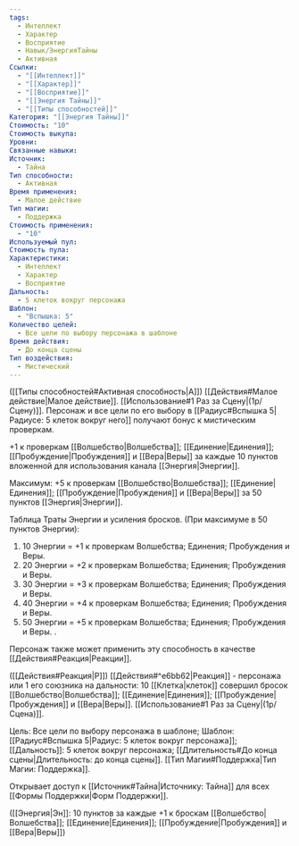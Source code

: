```yaml
---
tags:
  - Интеллект
  - Характер
  - Восприятие
  - Навык/ЭнергияТайны
  - Активная
Ссылки:
  - "[[Интеллект]]"
  - "[[Характер]]"
  - "[[Восприятие]]"
  - "[[Энергия Тайны]]"
  - "[[Типы способностей]]"
Категория: "[[Энергия Тайны]]"
Стоимость: "10"
Стоимость выкупа: 
Уровни: 
Связанные навыки: 
Источник:
  - Тайна
Тип способности:
  - Активная
Время применения:
  - Малое действие
Тип магии:
  - Поддержка
Стоимость применения:
  - "10"
Используемый пул: 
Стоимость пула: 
Характеристики:
  - Интеллект
  - Характер
  - Восприятие
Дальность:
  - 5 клеток вокруг персонажа
Шаблон:
  - "Вспышка: 5"
Количество целей:
  - Все цели по выбору персонажа в шаблоне
Время действия:
  - До конца сцены
Тип воздействия:
  - Мистический
---
```

([[Типы способностей#Активная способность|А]]) [[Действия#Малое действие|Малое действие]]. [[Использование#1 Раз за Сцену|(1р/Сцену)]]. Персонаж и все цели по его выбору в [[Радиус#Вспышка 5|Радиусе: 5 клеток вокруг него]] получают бонус к мистическим проверкам. 

+1 к проверкам [[Волшебство|Волшебства]]; [[Единение|Единения]]; [[Пробуждение|Пробуждения]] и [[Вера|Веры]] за каждые 10 пунктов вложенной для использования канала [[Энергия|Энергии]]. 
 
Максимум: +5 к проверкам [[Волшебство|Волшебства]]; [[Единение|Единения]]; [[Пробуждение|Пробуждения]] и [[Вера|Веры]] за 50 пунктов [[Энергия|Энергии]].

Таблица Траты Энергии и усиления бросков.
(При максимуме в 50 пунктов Энергии):

1. 10 Энергии = +1 к проверкам Волшебства; Единения; Пробуждения и Веры. 
2. 20 Энергии = +2 к проверкам Волшебства; Единения; Пробуждения и Веры. 
3. 30 Энергии = +3 к проверкам Волшебства; Единения; Пробуждения и Веры. 
4. 40 Энергии = +4 к проверкам Волшебства; Единения; Пробуждения и Веры. 
5. 50 Энергии = +5 к проверкам Волшебства; Единения; Пробуждения и Веры. .

Персонаж также может применить эту способность в качестве [[Действия#Реакция|Реакции]].

([[Действия#Реакция|Р]]) [[Действия#^e6bb62|Реакция]] - персонажа или 1 его союзника на дальности: 10 [[Клетка|клеток]] совершил бросок [[Волшебство|Волшебства]]; [[Единение|Единения]]; [[Пробуждение|Пробуждения]] и [[Вера|Веры]]. [[Использование#1 Раз за Сцену|(1р/Сцена)]]. 

Цель: Все цели по выбору персонажа в шаблоне; Шаблон: [[Радиус#Вспышка 5|Радиус: 5 клеток вокруг персонажа]]; [[Дальность]]: 5 клеток вокруг персонажа; [[Длительность#До конца сцены|Длительность: до конца сцены]]. [[Тип Магии#Поддержка|Тип Магии: Поддержка]].

Открывает доступ к [[Источник#Тайна|Источнику: Тайна]] для всех [[Формы Поддержки|Форм Поддержки]]. 

([[Энергия|Эн]]: 10 пунктов за каждые +1 к броскам [[Волшебство|Волшебства]]; [[Единение|Единения]]; [[Пробуждение|Пробуждения]] и [[Вера|Веры]])